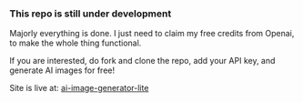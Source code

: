 ### This repo is still under development

Majorly everything is done. I just need to claim my free credits from Openai, to make the whole thing functional.

If you are interested, do fork and clone the repo, add your API key, and generate AI images for free!

Site is live at: [ai-image-generator-lite](https://ai-image-generator-lite.netlify.app/)
